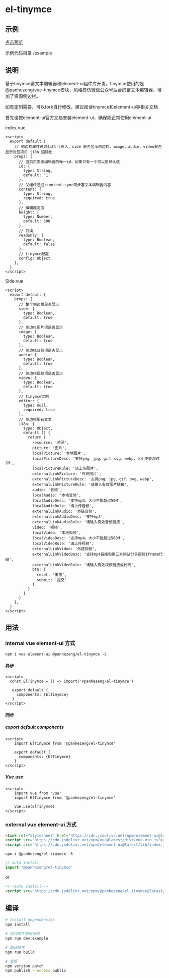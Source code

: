 # el-tinymce

## 示例

[点击预览](https://panhezeng.github.io/el-tinymce/)

示例代码目录 /example

## 说明

基于tinymce富文本编辑器和element-ui组件库开发，tinymce使用的是@panhezeng/vue-tinymce模块，风格模仿微信公众号后台的富文本编辑器，增加了资源侧边栏。

如有定制需要，可以fork自行修改，建议阅读tinymce和element-ui等相关文档

首先请按element-ui官方文档安装element-ui，确保能正常使用element-ui

index.vue
```vue
<script>
  export default {
    // 侧边栏属性通过$attrs传入，side 是否显示侧边栏，image，audio，video是否显示对应项目 i18n 国际化
    props: {
      // 当前页面该编辑器的唯一id，如果只有一个可以用默认值
      id: {
        type: String,
        default: '1'
      },
      // 父组件通过:content.sync同步富文本编辑器内容
      content: {
        type: String,
        required: true
      },
      // 编辑器高度
      height: {
        type: Number,
        default: 500
      },
      // 只读
      readonly: {
        type: Boolean,
        default: false
      },
      // tinymce配置
      config: Object
    },
  }
</script>
```
Side.vue
```vue
<script>
  export default {
    props: {
      // 整个侧边栏是否显示
      side: {
        type: Boolean,
        default: true
      },
      // 侧边栏图片项是否显示
      image: {
        type: Boolean,
        default: true
      },
      // 侧边栏音频项是否显示
      audio: {
        type: Boolean,
        default: true
      },
      // 侧边栏视频项是否显示
      video: {
        type: Boolean,
        default: true
      },
      // tinymce实例
      editor: {
        type: null,
        required: true
      },
      // 侧边栏所有文本
      i18n: {
        type: Object,
        default () {
          return {
            resource: '资源',
            picture: '图片',
            localPicture: '本地图片',
            localPictureDesc: '支持png、jpg、gif、svg、webp，大小不能超过2M',
            localPictureRule: '请上传图片',
            externalLinkPicture: '外链图片',
            externalLinkPictureDesc: '支持png、jpg、gif、svg、webp',
            externalLinkPictureRule: '请输入有效图片链接',
            audio: '音频',
            localAudio: '本地音频',
            localAudioDesc: '支持mp3，大小不能超过50M',
            localAudioRule: '请上传音频',
            externalLinkAudio: '外链音频',
            externalLinkAudioDesc: '支持mp3',
            externalLinkAudioRule: '请输入有效音频链接',
            video: '视频',
            localVideo: '本地视频',
            localVideoDesc: '支持mp4，大小不能超过500M',
            localVideoRule: '请上传视频',
            externalLinkVideo: '外链视频',
            externalLinkVideoDesc: '支持mp4链接和第三方网站分享视频iframe代码',
            externalLinkVideoRule: '请输入有效视频链接或代码',
            btn: {
              reset: '重置',
              submit: '提交'
            }
          }
        }
      }
    },
  }
</script>
```

## 用法

### internal vue element-ui 方式

`npm i vue element-ui @panhezeng/el-tinymce -S`

#### 异步
```vue
<script>
  const ElTinymce = () => import('@panhezeng/el-tinymce')
 
   export default {
     components: {ElTinymce}
   }
</script>
```

#### 同步

##### export default components
```vue
<script>
    import ElTinymce from '@panhezeng/el-tinymce'

    export default {
      components: {ElTinymce}
    }
</script>
```

##### Vue.use
```vue
<script>
    import Vue from 'vue'
    import ElTinymce from '@panhezeng/el-tinymce'

    Vue.use(ElTinymce)
</script>
```

### external vue element-ui 方式

```html
<link rel="stylesheet" href="https://cdn.jsdelivr.net/npm/element-ui@latest/lib/theme-chalk/index.css">
<script src="https://cdn.jsdelivr.net/npm/vue@latest/dist/vue.min.js"></script>
<script src="https://cdn.jsdelivr.net/npm/element-ui@latest/lib/index.js"></script>
```

`npm i @panhezeng/el-tinymce -S`

```javascript
// auto install
import '@panhezeng/el-tinymce'
```
or 
```html
<!--auto install-->
<script src="https://cdn.jsdelivr.net/npm/@panhezeng/el-tinymce@latest/dist/el-tinymce.min.js"></script>
```

## 编译

``` bash
# install dependencies
npm install

# 运行插件使用示例
npm run dev:example

# 编译插件
npm run build

# 发版
npm version patch
npm publish --access public

```

